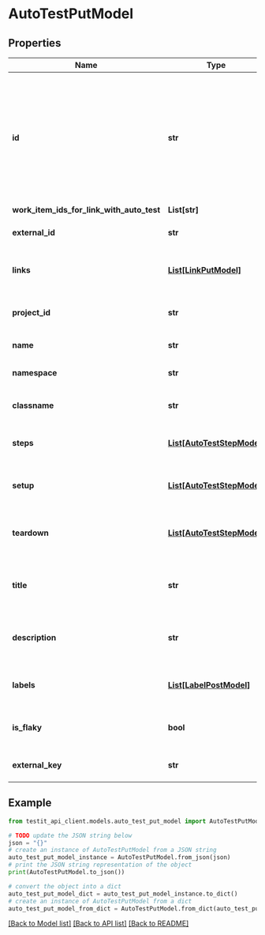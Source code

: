 # AutoTestPutModel


## Properties

Name | Type | Description | Notes
------------ | ------------- | ------------- | -------------
**id** | **str** | Used for search autotest. If value is null or equals Guid mask filled with zeros, search will be executed using ExternalId | [optional] 
**work_item_ids_for_link_with_auto_test** | **List[str]** |  | [optional] 
**external_id** | **str** | External ID of the autotest | 
**links** | [**List[LinkPutModel]**](LinkPutModel.md) | Collection of the autotest links | [optional] 
**project_id** | **str** | Unique ID of the autotest project | 
**name** | **str** | Name of the autotest | 
**namespace** | **str** | Name of the autotest namespace | [optional] 
**classname** | **str** | Name of the autotest class | [optional] 
**steps** | [**List[AutoTestStepModel]**](AutoTestStepModel.md) | Collection of the autotest steps | [optional] 
**setup** | [**List[AutoTestStepModel]**](AutoTestStepModel.md) | Collection of the autotest setup steps | [optional] 
**teardown** | [**List[AutoTestStepModel]**](AutoTestStepModel.md) | Collection of the autotest teardown steps | [optional] 
**title** | **str** | Name of the autotest in autotest&#39;s card | [optional] 
**description** | **str** | Description of the autotest in autotest&#39;s card | [optional] 
**labels** | [**List[LabelPostModel]**](LabelPostModel.md) | Collection of the autotest labels | [optional] 
**is_flaky** | **bool** | Indicates if the autotest is marked as flaky | [optional] 
**external_key** | **str** | External key of the autotest | [optional] 

## Example

```python
from testit_api_client.models.auto_test_put_model import AutoTestPutModel

# TODO update the JSON string below
json = "{}"
# create an instance of AutoTestPutModel from a JSON string
auto_test_put_model_instance = AutoTestPutModel.from_json(json)
# print the JSON string representation of the object
print(AutoTestPutModel.to_json())

# convert the object into a dict
auto_test_put_model_dict = auto_test_put_model_instance.to_dict()
# create an instance of AutoTestPutModel from a dict
auto_test_put_model_from_dict = AutoTestPutModel.from_dict(auto_test_put_model_dict)
```
[[Back to Model list]](../README.md#documentation-for-models) [[Back to API list]](../README.md#documentation-for-api-endpoints) [[Back to README]](../README.md)


